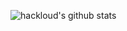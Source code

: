 ![hackloud's github stats](https://github-readme-stats.vercel.app/api?username=hackloud&show_icons=true)
